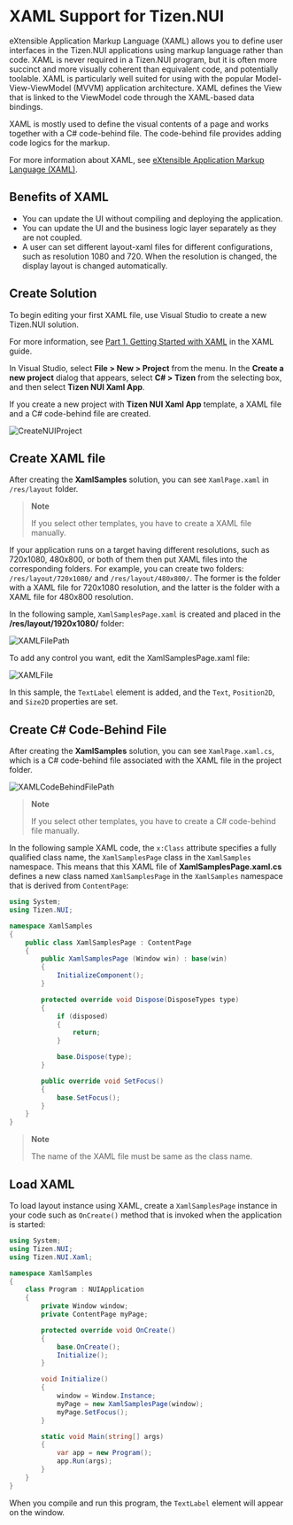 # XAML Support for Tizen.NUI

eXtensible Application Markup Language (XAML) allows you to define user interfaces in the Tizen.NUI applications using markup language rather than code. XAML is never required in a Tizen.NUI program, but it is often more succinct and more visually coherent than equivalent code, and potentially toolable. XAML is particularly well suited for using with the popular Model-View-ViewModel (MVVM) application architecture. XAML defines the View that is linked to the ViewModel code through the XAML-based data bindings.

XAML is mostly used to define the visual contents of a page and works together with a C# code-behind file. The code-behind file provides adding code logics for the markup.

For more information about XAML, see [eXtensible Application Markup Language (XAML)](/docs.microsoft.com/en-us/xamarin/xamarin-forms/xaml/).

## Benefits of XAML

- You can update the UI without compiling and deploying the application.
- You can update the UI and the business logic layer separately as they are not coupled.
- A user can set different layout-xaml files for different configurations, such as resolution 1080 and 720. When the resolution is changed, the display layout is changed automatically.

## Create Solution

To begin editing your first XAML file, use Visual Studio to create a new Tizen.NUI solution.

For more information, see [Part 1. Getting Started with XAML](https://docs.microsoft.com/en-us/xamarin/xamarin-forms/xaml/xaml-basics/get-started-with-xaml?tabs=windows) in the XAML guide.

In Visual Studio, select **File > New > Project** from the menu. In the **Create a new project** dialog that appears, select **C# > Tizen** from the selecting box, and then select **Tizen NUI Xaml App**.

If you create a new project with **Tizen NUI Xaml App** template, a XAML file and a C# code-behind file are created.

![CreateNUIProject](./media/nui_xaml_template.png)


## Create XAML file

After creating the **XamlSamples** solution, you can see `XamlPage.xaml` in `/res/layout` folder. 

> **Note**
>
> If you select other templates, you have to create a XAML file manually.

If your application runs on a target having different resolutions, such as 720x1080, 480x800, or both of them then put XAML files into the corresponding folders. For example, you can create two folders: `/res/layout/720x1080/` and `/res/layout/480x800/`. The former is the folder with a XAML file for 720x1080 resolution, and the latter is the folder with a XAML file for 480x800 resolution.

In the following sample, `XamlSamplesPage.xaml` is created and placed in the **/res/layout/1920x1080/** folder:

![XAMLFilePath](./media/XAMLFilePath.PNG)

To add any control you want, edit the XamlSamplesPage.xaml file:

![XAMLFile](./media/XAMLFile.PNG)

In this sample, the `TextLabel` element is added, and the `Text`, `Position2D`, and `Size2D` properties are set.

## Create C# Code-Behind File

After creating the **XamlSamples** solution, you can see `XamlPage.xaml.cs`, which is a C# code-behind file associated with the XAML file in the project folder. 

![XAMLCodeBehindFilePath](./media/XAMLCodeBehindFilePath.PNG)

> **Note**
>
> If you select other templates, you have to create a C# code-behind file manually.

In the following sample XAML code, the `x:Class` attribute specifies a fully qualified class name, the `XamlSamplesPage` class in the `XamlSamples` namespace. This means that this XAML file of **XamlSamplesPage.xaml.cs** defines a new class named `XamlSamplesPage` in the `XamlSamples` namespace that is derived from `ContentPage`:

```csharp
using System;
using Tizen.NUI;

namespace XamlSamples
{
    public class XamlSamplesPage : ContentPage
    {
        public XamlSamplesPage (Window win) : base(win)
        {
            InitializeComponent();
        }

        protected override void Dispose(DisposeTypes type)
        {
            if (disposed)
            {
                return;
            }

            base.Dispose(type);
        }

        public override void SetFocus()
        {
            base.SetFocus();
        }
    }
}
```

> **Note**
>
> The name of the XAML file must be same as the class name.

## Load XAML

To load layout instance using XAML, create a `XamlSamplesPage` instance in your code such as `OnCreate()` method that is invoked when the application is started:

```csharp
using System;
using Tizen.NUI;
using Tizen.NUI.Xaml;

namespace XamlSamples
{
    class Program : NUIApplication
    {
        private Window window;
        private ContentPage myPage;

        protected override void OnCreate()
        {
            base.OnCreate();
            Initialize();
        }

        void Initialize()
        {
            window = Window.Instance;
            myPage = new XamlSamplesPage(window);
            myPage.SetFocus();
        }

        static void Main(string[] args)
        {
            var app = new Program();
            app.Run(args);
        }
    }
}
```

When you compile and run this program, the `TextLabel` element will appear on the window.
